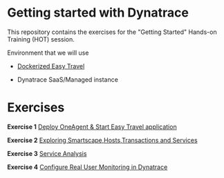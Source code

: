 # Getting started with Dynatrace
This repository contains the exercises for the "Getting Started" Hands-on Training (HOT) session.

Environment that we will use

* [Dockerized Easy Travel](https://github.com/Dynatrace/easyTravel-Docker)

* Dynatrace SaaS/Managed instance

# Exercises

**Exercise 1** [Deploy OneAgent & Start Easy Travel application](/ex1)

**Exercise 2** [Exploring Smartscape,Hosts,Transactions and Services](/ex2)

**Exercise 3** [Service Analysis](/ex4)

**Exercise 4** [Configure Real User Monitoring in Dynatrace](/ex3)

